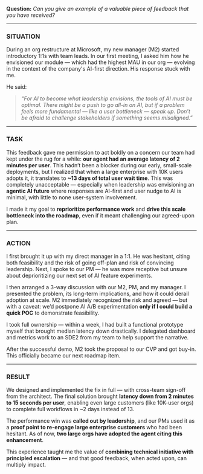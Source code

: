
**Question:** *Can you give an example of a valuable piece of feedback that you have received?*

---

### **SITUATION**

During an org restructure at Microsoft, my new manager (M2) started introductory 1:1s with team leads. In our first meeting, I asked him how he envisioned our module — which had the highest MAU in our org — evolving in the context of the company's AI-first direction. His response stuck with me.

He said:

> *“For AI to become what leadership envisions, the tools of AI must be optimal. There might be a push to go all-in on AI, but if a problem feels more fundamental — like a user bottleneck — speak up. Don’t be afraid to challenge stakeholders if something seems misaligned.”*

---

### **TASK**

This feedback gave me permission to act boldly on a concern our team had kept under the rug for a while: **our agent had an average latency of 2 minutes per user**. This hadn’t been a blocker during our early, small-scale deployments, but I realized that when a large enterprise with 10K users adopts it, it translates to **\~13 days of total user wait time**. This was completely unacceptable — especially when leadership was envisioning an **agentic AI future** where responses are AI-first and user nudge to AI is minimal, with little to none user-system involvement.

I made it my goal to **reprioritize performance work** and **drive this scale bottleneck into the roadmap**, even if it meant challenging our agreed-upon plan.

---

### **ACTION**

I first brought it up with my direct manager in a 1:1. He was hesitant, citing both feasibility and the risk of going off-plan and risk of convincing leadership. Next, I spoke to our PM — he was more receptive but unsure about deprioritizing our next set of AI feature experiments.

I then arranged a 3-way discussion with our M2, PM, and my manager. I presented the problem, its long-term implications, and how it could derail adoption at scale. M2 immediately recognized the risk and agreed — but with a caveat: we’d postpone AI A/B experimentation **only if I could build a quick POC** to demonstrate feasibility.

I took full ownership — within a week, I had built a functional prototype myself that brought median latency down drastically. I delegated dashboard and metrics work to an SDE2 from my team to help support the narrative.

After the successful demo, M2 took the proposal to our CVP and got buy-in. This officially became our next roadmap item.

---

### **RESULT**

We designed and implemented the fix in full — with cross-team sign-off from the architect. The final solution brought **latency down from 2 minutes to 15 seconds per user**, enabling even large customers (like 10K-user orgs) to complete full workflows in \~2 days instead of 13.

The performance win was **called out by leadership**, and our PMs used it as a **proof point to re-engage large enterprise customers** who had been hesitant. As of now, **two large orgs have adopted the agent citing this enhancement**.

This experience taught me the value of **combining technical initiative with principled escalation** — and that good feedback, when acted upon, can multiply impact.

